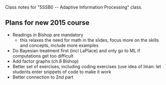 Class notes for "5SSB0 -- Adaptive Information Processing" class. 

Plans for new 2015 course
--

- Readings in Bishop are mandatory
  - this relaxes the need for math in the slides, focus more on the skills and concepts, include more examples
- Do Bayesian treatment first (incl LaPlace) and only go to ML if computations get too difficult 
- Add factor graphs (ch.8 Bishop)
- Better set of exercises, including coding exercises (use idea of Iman: let students enter snippets of code to make it work
- Better connection to 2nd part

